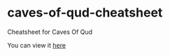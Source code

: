 # caves-of-qud-cheatsheet
Cheatsheet for Caves Of Qud

You can view it [here](http://htmlpreview.github.io/?https://raw.githubusercontent.com/starquake/caves-of-qud-cheatsheet/master/cheatsheet.html) 
